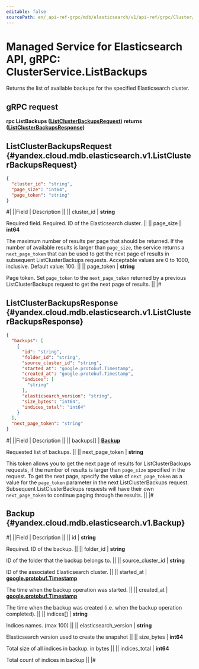 ```yaml
---
editable: false
sourcePath: en/_api-ref-grpc/mdb/elasticsearch/v1/api-ref/grpc/Cluster/listBackups.md
---
```


# Managed Service for Elasticsearch API, gRPC: ClusterService.ListBackups

Returns the list of available backups for the specified Elasticsearch cluster.

## gRPC request

**rpc ListBackups ([ListClusterBackupsRequest](#yandex.cloud.mdb.elasticsearch.v1.ListClusterBackupsRequest)) returns ([ListClusterBackupsResponse](#yandex.cloud.mdb.elasticsearch.v1.ListClusterBackupsResponse))**

## ListClusterBackupsRequest {#yandex.cloud.mdb.elasticsearch.v1.ListClusterBackupsRequest}

```json
{
  "cluster_id": "string",
  "page_size": "int64",
  "page_token": "string"
}
```

#|
||Field | Description ||
|| cluster_id | **string**

Required field. Required. ID of the Elasticsearch cluster. ||
|| page_size | **int64**

The maximum number of results per page that should be returned. If the number of available
results is larger than `page_size`, the service returns a `next_page_token` that can be used
to get the next page of results in subsequent ListClusterBackups requests.
Acceptable values are 0 to 1000, inclusive. Default value: 100. ||
|| page_token | **string**

Page token. Set `page_token` to the `next_page_token` returned by a previous ListClusterBackups
request to get the next page of results. ||
|#

## ListClusterBackupsResponse {#yandex.cloud.mdb.elasticsearch.v1.ListClusterBackupsResponse}

```json
{
  "backups": [
    {
      "id": "string",
      "folder_id": "string",
      "source_cluster_id": "string",
      "started_at": "google.protobuf.Timestamp",
      "created_at": "google.protobuf.Timestamp",
      "indices": [
        "string"
      ],
      "elasticsearch_version": "string",
      "size_bytes": "int64",
      "indices_total": "int64"
    }
  ],
  "next_page_token": "string"
}
```

#|
||Field | Description ||
|| backups[] | **[Backup](#yandex.cloud.mdb.elasticsearch.v1.Backup)**

Requested list of backups. ||
|| next_page_token | **string**

This token allows you to get the next page of results for ListClusterBackups requests,
if the number of results is larger than `page_size` specified in the request.
To get the next page, specify the value of `next_page_token` as a value for
the `page_token` parameter in the next ListClusterBackups request. Subsequent ListClusterBackups
requests will have their own `next_page_token` to continue paging through the results. ||
|#

## Backup {#yandex.cloud.mdb.elasticsearch.v1.Backup}

#|
||Field | Description ||
|| id | **string**

Required. ID of the backup. ||
|| folder_id | **string**

ID of the folder that the backup belongs to. ||
|| source_cluster_id | **string**

ID of the associated Elasticsearch cluster. ||
|| started_at | **[google.protobuf.Timestamp](https://developers.google.com/protocol-buffers/docs/reference/google.protobuf#timestamp)**

The time when the backup operation was started. ||
|| created_at | **[google.protobuf.Timestamp](https://developers.google.com/protocol-buffers/docs/reference/google.protobuf#timestamp)**

The time when the backup was created (i.e. when the backup operation completed). ||
|| indices[] | **string**

Indices names. (max 100) ||
|| elasticsearch_version | **string**

Elasticsearch version used to create the snapshot ||
|| size_bytes | **int64**

Total size of all indices in backup. in bytes ||
|| indices_total | **int64**

Total count of indices in backup ||
|#